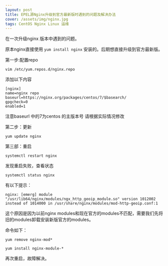 ```yaml
---
layout: post
title: EPEL源Nginx升级到官方最新版时遇到的问题及解决办法
cover: /assets/img/nginx.jpg
tags: CentOS Nginx Linux 运维
---
```




在一次升级nginx 版本中遇到的问题。

原本nginx直接使用 `yum install nginx` 安装的。后期想直接升级到官方最新版。

第一步:配置repo

```shell
vim /etc/yum.repos.d/nginx.repo
```

添加以下内容

```shell
[nginx]
name=nginx repo
baseurl=https://nginx.org/packages/centos/7/$basearch/
gpgcheck=0
enabled=1
```

注意baseurl 中的7为centos 的主版本号 请根据实际情况修改

第二步：更新

```shell
yum update nginx
```

第三部：重启

```shell
systemctl restart nginx
```

发现重启失败，查看状态

```shell
systemctl status nginx
```

有以下提示：

```shell
nginx: [emerg] module "/usr/lib64/nginx/modules/ngx_http_geoip_module.so" version 1012002 instead of 1014000 in /usr/share/nginx/modules/mod-http-geoip.conf:1
```

这个原因是因为以前nginx modules和现在官方的modules不匹配，需要我们先将旧的modules卸载安装新版官方的modules。

命令如下：

```shell
yum remove nginx-mod*

yum install nginx-module-*
```

再次重启，故障解决。

